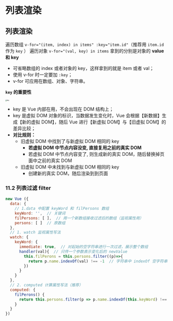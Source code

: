 # 列表渲染

## 列表渲染

遍历数组 `v-for="(item, index) in items" :key="item.id"`（推荐用 `item.id` 作为 `key` ）
遍历对象 `v-for="(val, key) in items` 拿到的分别是对象的 **value 和 key**

* 可省略数组的 index 或者对象的 key，这样拿到的就是 item 或者 val；
* 使用 v-for 时一定要加 `:key`；
* v-for 可应用在数组、对象、字符串。

**`key` 的重要性**

<img src="img/Vue/key.png" alt="key" style="zoom: 30%;" />  

* key 是 Vue 内部在用，不会出现在 DOM 结构上；
* key 是虚拟 DOM 对象的标识，当数据发生变化时，Vue 会根据【新数据】生成【新的虚拟 DOM】，随后 Vue 进行【新虚拟 DOM】与【旧虚拟 DOM】的差异比较；
* **对比规则：**
  * 旧虚拟 DOM 中找到了与新虚拟 DOM 相同的 key
    * **若虚拟 DOM 中节点内容没变, 直接复用之前的真实 DOM**
    * 若虚拟 DOM 中节点内容变了, 则生成新的真实 DOM，随后替换掉页面中之前的真实 DOM
  * 旧虚拟 DOM 中未找到与新虚拟 DOM 相同的 key
    * 创建新的真实 DOM，随后渲染到到页面

### 11.2 列表过滤 filter

```javascript
new Vue ({
  data: {
    // 1.data 中配置 keyWord 和 filPersons 数组
    keyWord: '',  // 关键词
    filPersons: [ ],  // 用一个新数组接收过滤后的数组（监视属性用）
    persons: [ ]  // 原数组
  },
  // 1. watch 监视属性写法
  watch: {
    keyWord: {
      immediate: true,  // 对起始的空字符串进行一次过滤，展示整个数组
      handler(val){  // 只传一个参数表示变化后的 newValue
        this.filPerons = this.persons.filter((p)=>{
          return p.name.indexOf(val) !== -1  // 字符串中 indexOf 空字符串，结果是 0
        })
      }
  	}        
  },
  // 2. computed 计算属性写法（推荐）
  computed: {
    filPerons() {
      return this.persons.filter(p => p.name.indexOf(this.keyWord) !== -1 )
    }
  }
})
```
